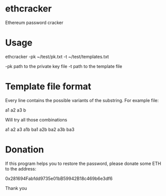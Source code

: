 # ethcracker
Ethereum password cracker


# Usage 

ethcracker -pk ~/test/pk.txt -t ~/test/templates.txt

-pk path to the private key file
-t  path to the template file

# Template file format

Every line contains the possible variants of the substring. For example file:

a1 a2 a3
b

Will try all those combinations

a1
a2
a3
a1b
ba1
a2b
ba2
a3b
ba3

# Donation

If this program helps you to restore the password, please donate some ETH to the address:

 0x281694Fabfdd9735e01bB59942B18c469b6e3df6
 
 Thank you